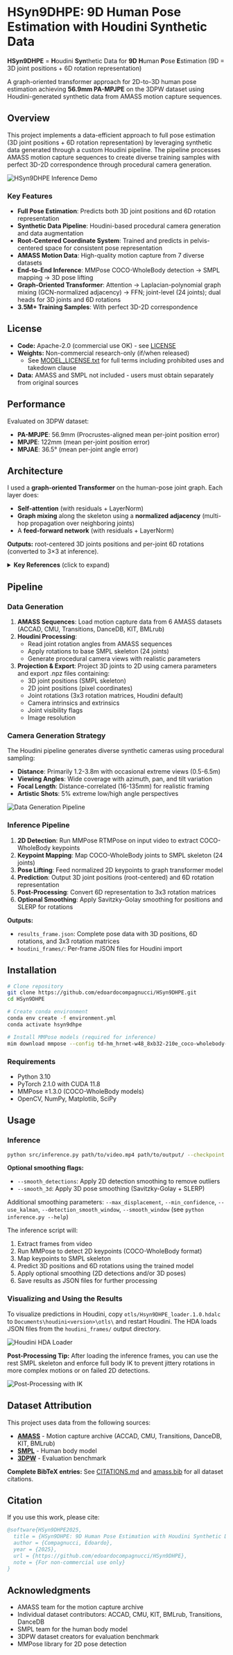 # HSyn9DHPE: 9D Human Pose Estimation with Houdini Synthetic Data

**HSyn9DHPE** = **H**oudini **Syn**thetic Data for **9D** **H**uman **P**ose **E**stimation
(9D = 3D joint positions + 6D rotation representation)

A graph-oriented transformer approach for 2D-to-3D human pose estimation achieving **56.9mm PA-MPJPE** on the 3DPW dataset using Houdini-generated synthetic data from AMASS motion capture sequences.

## Overview

This project implements a data-efficient approach to full pose estimation (3D joint positions + 6D rotation representation) by leveraging synthetic data generated through a custom Houdini pipeline. The pipeline processes AMASS motion capture sequences to create diverse training samples with perfect 3D-2D correspondence through procedural camera generation.

![HSyn9DHPE Inference Demo](images/hsyn9dhpe_inference.gif)

### Key Features

- **Full Pose Estimation**: Predicts both 3D joint positions and 6D rotation representation
- **Synthetic Data Pipeline**: Houdini-based procedural camera generation and data augmentation
- **Root-Centered Coordinate System**: Trained and predicts in pelvis-centered space for consistent pose representation
- **AMASS Motion Data**: High-quality motion capture from 7 diverse datasets
- **End-to-End Inference**: MMPose COCO-WholeBody detection → SMPL mapping → 3D pose lifting
- **Graph-Oriented Transformer**: Attention → Laplacian-polynomial graph mixing (GCN-normalized adjacency) → FFN; joint-level (24 joints); dual heads for 3D joints and 6D rotations
- **3.5M+ Training Samples**: With perfect 3D-2D correspondence

## License

- **Code:** Apache-2.0 (commercial use OK) - see [LICENSE](./LICENSE)
- **Weights:** Non-commercial research-only (if/when released)
  - See [MODEL_LICENSE.txt](./MODEL_LICENSE.txt) for full terms including prohibited uses and takedown clause
- **Data:** AMASS and SMPL not included - users must obtain separately from original sources

## Performance

Evaluated on 3DPW dataset:
- **PA-MPJPE**: 56.9mm (Procrustes-aligned mean per-joint position error)
- **MPJPE**: 122mm (mean per-joint position error)
- **MPJAE**: 36.5° (mean per-joint angle error)

## Architecture

I used a **graph-oriented Transformer** on the human-pose joint graph. Each layer does:

- **Self-attention** (with residuals + LayerNorm)
- **Graph mixing** along the skeleton using a **normalized adjacency** (multi-hop propagation over neighboring joints)
- A **feed-forward network** (with residuals + LayerNorm)

**Outputs:** root-centered 3D joints positions and per-joint 6D rotations (converted to 3×3 at inference).

<details>
<summary><b>Key References</b> (click to expand)</summary>

```bibtex
@inproceedings{DBLP:conf/nips/VaswaniSPUJGKP17,
  author       = {Ashish Vaswani and
                  Noam Shazeer and
                  Niki Parmar and
                  Jakob Uszkoreit and
                  Llion Jones and
                  Aidan N. Gomez and
                  Lukasz Kaiser and
                  Illia Polosukhin},
  title        = {Attention is All you Need},
  booktitle    = {{NIPS}},
  pages        = {5998--6008},
  year         = {2017}
}
@inproceedings{DBLP:conf/nips/DefferrardBV16,
  author       = {Micha{\"{e}}l Defferrard and
                  Xavier Bresson and
                  Pierre Vandergheynst},
  title        = {Convolutional Neural Networks on Graphs with Fast Localized Spectral
                  Filtering},
  booktitle    = {{NIPS}},
  pages        = {3837--3845},
  year         = {2016}
}
@inproceedings{DBLP:conf/iclr/KipfW17,
  author       = {Thomas N. Kipf and
                  Max Welling},
  title        = {Semi-Supervised Classification with Graph Convolutional Networks},
  booktitle    = {{ICLR} (Poster)},
  publisher    = {OpenReview.net},
  year         = {2017}
}
@inproceedings{DBLP:conf/cvpr/ZhaoWT22,
  author       = {Weixi Zhao and
                  Weiqiang Wang and
                  Yunjie Tian},
  title        = {GraFormer: Graph-oriented Transformer for 3D Pose Estimation},
  booktitle    = {{CVPR}},
  pages        = {20406--20415},
  publisher    = {{IEEE}},
  year         = {2022}
}
@inproceedings{DBLP:conf/iccv/MartinezHRL17,
  author       = {Julieta Martinez and
                  Rayat Hossain and
                  Javier Romero and
                  James J. Little},
  title        = {A Simple Yet Effective Baseline for 3d Human Pose Estimation},
  booktitle    = {{ICCV}},
  pages        = {2659--2668},
  publisher    = {{IEEE} Computer Society},
  year         = {2017}
}
@inproceedings{DBLP:conf/cvpr/ZhouBLYL19,
  author       = {Yi Zhou and
                  Connelly Barnes and
                  Jingwan Lu and
                  Jimei Yang and
                  Hao Li},
  title        = {On the Continuity of Rotation Representations in Neural Networks},
  booktitle    = {{CVPR}},
  pages        = {5745--5753},
  publisher    = {Computer Vision Foundation / {IEEE}},
  year         = {2019}
}
```

</details>

## Pipeline

### Data Generation

1. **AMASS Sequences**: Load motion capture data from 6 AMASS datasets (ACCAD, CMU, Transitions, DanceDB, KIT, BMLrub)
2. **Houdini Processing**:
   - Read joint rotation angles from AMASS sequences
   - Apply rotations to base SMPL skeleton (24 joints)
   - Generate procedural camera views with realistic parameters
3. **Projection & Export**: Project 3D joints to 2D using camera parameters and export .npz files containing:
   - 3D joint positions (SMPL skeleton)
   - 2D joint positions (pixel coordinates)
   - Joint rotations (3x3 rotation matrices, Houdini default)
   - Camera intrinsics and extrinsics
   - Joint visibility flags
   - Image resolution

### Camera Generation Strategy

The Houdini pipeline generates diverse synthetic cameras using procedural sampling:
- **Distance**: Primarily 1.2-3.8m with occasional extreme views (0.5-6.5m)
- **Viewing Angles**: Wide coverage with azimuth, pan, and tilt variation
- **Focal Length**: Distance-correlated (16-135mm) for realistic framing
- **Artistic Shots**: 5% extreme low/high angle perspectives

![Data Generation Pipeline](images/hsyn9dhpe_data_generation.gif)

### Inference Pipeline

1. **2D Detection**: Run MMPose RTMPose on input video to extract COCO-WholeBody keypoints
2. **Keypoint Mapping**: Map COCO-WholeBody joints to SMPL skeleton (24 joints)
3. **Pose Lifting**: Feed normalized 2D keypoints to graph transformer model
4. **Prediction**: Output 3D joint positions (root-centered) and 6D rotation representation
5. **Post-Processing**: Convert 6D representation to 3x3 rotation matrices
6. **Optional Smoothing**: Apply Savitzky-Golay smoothing for positions and SLERP for rotations

**Outputs:**
- `results_frame.json`: Complete pose data with 3D positions, 6D rotations, and 3x3 rotation matrices
- `houdini_frames/`: Per-frame JSON files for Houdini import

## Installation

```bash
# Clone repository
git clone https://github.com/edoardocompagnucci/HSyn9DHPE.git
cd HSyn9DHPE

# Create conda environment
conda env create -f environment.yml
conda activate hsyn9dhpe

# Install MMPose models (required for inference)
mim download mmpose --config td-hm_hrnet-w48_8xb32-210e_coco-wholebody-384x288 --dest checkpoints/
```

### Requirements
- Python 3.10
- PyTorch 2.1.0 with CUDA 11.8
- MMPose ≥1.3.0 (COCO-WholeBody models)
- OpenCV, NumPy, Matplotlib, SciPy

## Usage

### Inference

```bash
python src/inference.py path/to/video.mp4 path/to/output/ --checkpoint checkpoints/model.pth --smooth_3d
```

**Optional smoothing flags:**
- `--smooth_detections`: Apply 2D detection smoothing to remove outliers
- `--smooth_3d`: Apply 3D pose smoothing (Savitzky-Golay + SLERP)

Additional smoothing parameters: `--max_displacement`, `--min_confidence`, `--use_kalman`, `--detection_smooth_window`, `--smooth_window` (see `python inference.py --help`)

The inference script will:
1. Extract frames from video
2. Run MMPose to detect 2D keypoints (COCO-WholeBody format)
3. Map keypoints to SMPL skeleton
4. Predict 3D positions and 6D rotations using the trained model
5. Apply optional smoothing (2D detections and/or 3D poses)
6. Save results as JSON files for further processing

### Visualizing and Using the Results

To visualize predictions in Houdini, copy `otls/Hsyn9DHPE_loader.1.0.hdalc` to `Documents\houdini<version>\otls\` and restart Houdini. The HDA loads JSON files from the `houdini_frames/` output directory.

![Houdini HDA Loader](images/hsyn9dhpe_loader.png)

**Post-Processing Tip:** After loading the inference frames, you can use the rest SMPL skeleton and enforce full body IK to prevent jittery rotations in more complex motions or on failed 2D detections.

![Post-Processing with IK](images/hsyn9dhpe_full_body_IK.png)

## Dataset Attribution

This project uses data from the following sources:

- **[AMASS](https://amass.is.tue.mpg.de/)** - Motion capture archive (ACCAD, CMU, Transitions, DanceDB, KIT, BMLrub)
- **[SMPL](https://smpl.is.tue.mpg.de/)** - Human body model
- **[3DPW](https://virtualhumans.mpi-inf.mpg.de/3DPW/)** - Evaluation benchmark

**Complete BibTeX entries:** See [CITATIONS.md](./CITATIONS.md) and [amass.bib](./amass.bib) for all dataset citations.

## Citation

If you use this work, please cite:

```bibtex
@software{HSyn9DHPE2025,
  title = {HSyn9DHPE: 9D Human Pose Estimation with Houdini Synthetic Data},
  author = {Compagnucci, Edoardo},
  year = {2025},
  url = {https://github.com/edoardocompagnucci/HSyn9DHPE},
  note = {For non-commercial use only}
}
```

## Acknowledgments

- AMASS team for the motion capture archive
- Individual dataset contributors: ACCAD, CMU, KIT, BMLrub, Transitions, DanceDB
- SMPL team for the human body model
- 3DPW dataset creators for evaluation benchmark
- MMPose library for 2D pose detection
